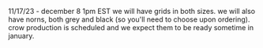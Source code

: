 11/17/23 - december 8 1pm EST we will have grids in both sizes. we will also have norns, both grey and black (so you'll need to choose upon ordering). crow production is scheduled and we expect them to be ready sometime in january.
